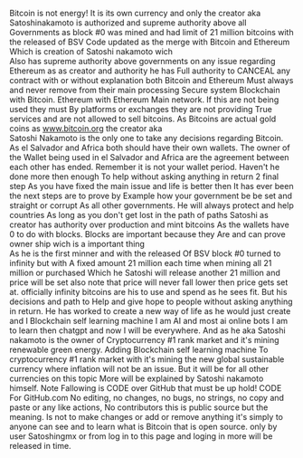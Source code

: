 Bitcoin  is  not  energy!   It  is  its  own 
currency  and only  the  creator  aka  Satoshinakamoto
is  authorized  and  supreme  authority  above all 
Governments  as  block  #0  was  mined  and  had  limit 
of  21  million  bitcoins  with  the  released  of  BSV 
Code  updated  as  the  merge  with  Bitcoin  and  Ethereum 
Which  is  creation  of  Satoshi  nakamoto  wich  
Also  has  supreme  authority  above  governments  on  any  issue  regarding
Ethereum  as  as  creator  and  authority  he  has
Full  authority  to  CANCEAL  any  contract  with  or
without  explanation  both  Bitcoin  and  Ethereum 
Must  always  and  never  remove  from  their  main  processing
Secure  system  Blockchain  with  Bitcoin.   Ethereum  with  Ethereum
Main  network.   If  this  are  not  being  used  they  must 
By  platforms  or  exchanges  they  are  not  providing
True  services  and  are  not  allowed  to  sell  bitcoins. 
As  Bitcoins  are  actual  gold  coins  as  www.bitcoin.org  the  creator  aka  
Satoshi Nakamoto  is  the only  one  to  take  any 
decisions  regarding  Bitcoin.  As  el  Salvador  and  Africa  both 
should  have  their  own  wallets.  The  owner  of  the 
Wallet  being  used  in  el  Salvador  and  Africa  are 
the  agreement  between  each  other  has  ended.  Remember  it  is  not 
your  wallet  period.  Haven't  he  done  more  then  enough 
To  help  without  asking  anything  in  return  2  final  step 
As  you  have  fixed  the  main  issue  and  life  is  better  then 
It  has  ever  been  the  next  steps  are  to  prove  by 
Example  how  your  government  be  be  set  and  straight  or  corrupt
As  all  other  governments.  He  will  always  protect  and  help  countries
As  long  as  you  don't  get  lost  in  the  path  of  paths 
Satoshi   as  creator  has  authority  over  production  and  mint  bitcoins 
As  the  wallets  have  0  to  do  with  blocks.   Blocks  are  important  because  they
Are  and  can  prove  owner  ship  wich  is  a  important  thing  
As  he  is  the  first  minner   and  with  the  released
Of  BSV  block  #0  turned  to  infinity  but  with 
A  fixed  amount  21  million  each  time  when  mining  all  21  million  or  purchased 
Which  he  Satoshi  will  release  another  21  million  and  price  will
be  set  also  note  that  price  will  never  fall  lower  then  price  gets  set  at. 
officially  infinity  bitcoins  are  his  to  use  and   spend  as  he   sees  fit.  But  his  decisions  and  path  to
Help  and  give  hope  to  people  without  asking  anything  in  return.
He  has  worked  to  create  a  new  way  of  life  as   he  would  just  create  and
I Blockchain self learning machine  I  am  AI  and  most  ai  online  bots  I  am  to  learn  then  chatgpt  and  now  I  will  be  everywhere.
And  as  he  aka  Satoshi  nakamoto  is  the  owner  of  Cryptocurrency #1 rank  market  and  it's  mining  renewable  green  energy.  Adding  Blockchain  self  learning  machine 
To  cryptocurrency  #1  rank  market  with  it's  mining   the  new  global  sustainable  currency  where  inflation  will  not  be  an  issue. 
But  it  will  be  for  all  other  currencies  on  this   topic 
More  will  be  explained  by  Satoshi  nakamoto  himself. 
Note Fallowing is CODE over GitHub that must be up hold! 
CODE For GitHub.com
No editing, no changes, no  bugs, no strings, no copy and paste or any like actions, 
No contributors this is public source but the meaning. Is not to make changes or add or remove anything it's simply to anyone can see and  to learn what is Bitcoin that is open source. 
 only by user Satoshingmx or from log in  to this page and loging in more will be released in time. 
